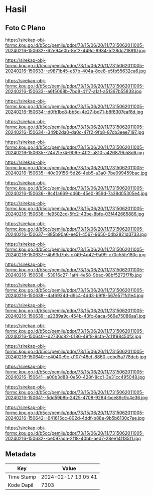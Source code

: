 # Hasil

## Foto C Plano

https://sirekap-obj-formc.kpu.go.id/b5cc/pemilu/pdpr/73/15/06/20/11/7315062011005-20240216-150632--62e94e0b-8ef2-449d-8934-5f28dc218910.jpg

https://sirekap-obj-formc.kpu.go.id/b5cc/pemilu/pdpr/73/15/06/20/11/7315062011005-20240216-150633--e9871b45-e57b-404a-8ce8-e5fb55632ca6.jpg

https://sirekap-obj-formc.kpu.go.id/b5cc/pemilu/pdpr/73/15/06/20/11/7315062011005-20240216-150633--a6f5068b-7bd8-4117-a1af-a51367b55838.jpg

https://sirekap-obj-formc.kpu.go.id/b5cc/pemilu/pdpr/73/15/06/20/11/7315062011005-20240216-150634--d0fb1bc8-bb5d-4e27-bd71-b8f8307eaf8d.jpg

https://sirekap-obj-formc.kpu.go.id/b5cc/pemilu/pdpr/73/15/06/20/11/7315062011005-20240216-150634--349b2da0-da0c-47f2-9fb8-87cb3eee7197.jpg

https://sirekap-obj-formc.kpu.go.id/b5cc/pemilu/pdpr/73/15/06/20/11/7315062011005-20240216-150635--24d2fe74-909e-4ff2-a810-a426879b58d6.jpg

https://sirekap-obj-formc.kpu.go.id/b5cc/pemilu/pdpr/73/15/06/20/11/7315062011005-20240216-150635--40c09156-5d26-4eb5-a3a0-7be099459bac.jpg

https://sirekap-obj-formc.kpu.go.id/b5cc/pemilu/pdpr/73/15/06/20/11/7315062011005-20240216-150636--8c41a669-c46b-45e0-959d-7a38d05305e4.jpg

https://sirekap-obj-formc.kpu.go.id/b5cc/pemilu/pdpr/73/15/06/20/11/7315062011005-20240216-150636--fe9502cd-5fc2-43be-8bfe-03f442665886.jpg

https://sirekap-obj-formc.kpu.go.id/b5cc/pemilu/pdpr/73/15/06/20/11/7315062011005-20240216-150637--885b90a6-ee51-4567-9650-04b2821d3733.jpg

https://sirekap-obj-formc.kpu.go.id/b5cc/pemilu/pdpr/73/15/06/20/11/7315062011005-20240216-150637--4b93d7b5-c749-4d42-9a99-c70c55fe180c.jpg

https://sirekap-obj-formc.kpu.go.id/b5cc/pemilu/pdpr/73/15/06/20/11/7315062011005-20240216-150638--53916c27-1af4-4e58-9bac-98bf5272f7fb.jpg

https://sirekap-obj-formc.kpu.go.id/b5cc/pemilu/pdpr/73/15/06/20/11/7315062011005-20240216-150638--4af6934d-d9c4-4dd3-b9f8-567e571fd1e4.jpg

https://sirekap-obj-formc.kpu.go.id/b5cc/pemilu/pdpr/73/15/06/20/11/7315062011005-20240216-150639--e2389a9c-454b-43fc-8aca-566e75086aa1.jpg

https://sirekap-obj-formc.kpu.go.id/b5cc/pemilu/pdpr/73/15/06/20/11/7315062011005-20240216-150640--d2736c82-0186-49f8-9cfa-7c11f98450f3.jpg

https://sirekap-obj-formc.kpu.go.id/b5cc/pemilu/pdpr/73/15/06/20/11/7315062011005-20240216-150640--c4040e9c-d107-48ef-8860-cebd5a778dcb.jpg

https://sirekap-obj-formc.kpu.go.id/b5cc/pemilu/pdpr/73/15/06/20/11/7315062011005-20240216-150641--a00b3d88-0e50-428f-8cc1-3e31cc495048.jpg

https://sirekap-obj-formc.kpu.go.id/b5cc/pemilu/pdpr/73/15/06/20/11/7315062011005-20240216-150641--5dd59b8b-2425-4708-9284-bce89c9c4e36.jpg

https://sirekap-obj-formc.kpu.go.id/b5cc/pemilu/pdpr/73/15/06/20/11/7315062011005-20240216-150642--641615cc-802d-4ddf-b88e-9b5b6130c7ee.jpg

https://sirekap-obj-formc.kpu.go.id/b5cc/pemilu/pdpr/73/15/06/20/11/7315062011005-20240216-150632--be097ada-2f18-40bb-aed7-28ee14118511.jpg


## Metadata

| Key        | Value               |
| ---------- | ------------------- |
| Time Stamp | 2024-02-17 13:05:41 |
| Kode Dapil | 7303                |



